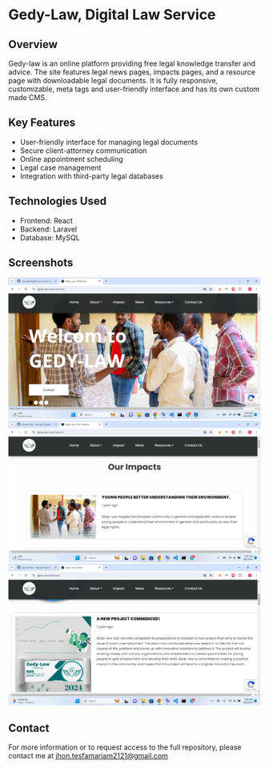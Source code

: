 # Gedy-Law, Digital Law Service

## Overview

Gedy-law is an online platform providing free legal knowledge transfer and advice. The site features legal news pages, impacts pages, and a resource page with downloadable legal documents. It is fully responsive, customizable, meta tags and user-friendly interface and has its own custom made CMS.

## Key Features

- User-friendly interface for managing legal documents
- Secure client-attorney communication
- Online appointment scheduling
- Legal case management
- Integration with third-party legal databases

## Technologies Used

- Frontend: React
- Backend: Laravel
- Database: MySQL

## Screenshots

![Home Page](https://github.com/tesfajan21/showcase/blob/main/gedi-law/home.png)
![Impact](https://github.com/tesfajan21/showcase/blob/main/gedi-law/impact.png?raw=true)
![Newws](https://github.com/tesfajan21/showcase/blob/main/gedi-law/news.png?raw=true)

## Contact

For more information or to request access to the full repository, please contact me at jhon.tesfamariam2121@gmail.com
